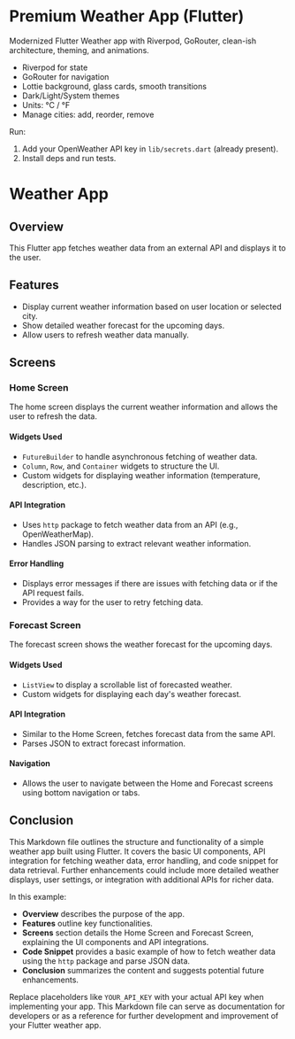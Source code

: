 # Premium Weather App (Flutter)

Modernized Flutter Weather app with Riverpod, GoRouter, clean-ish architecture, theming, and animations.

- Riverpod for state
- GoRouter for navigation
- Lottie background, glass cards, smooth transitions
- Dark/Light/System themes
- Units: °C / °F
- Manage cities: add, reorder, remove

Run:

1. Add your OpenWeather API key in `lib/secrets.dart` (already present).
2. Install deps and run tests.

# Weather App

## Overview
This Flutter app fetches weather data from an external API and displays it to the user.

## Features
- Display current weather information based on user location or selected city.
- Show detailed weather forecast for the upcoming days.
- Allow users to refresh weather data manually.

## Screens
### Home Screen
The home screen displays the current weather information and allows the user to refresh the data.

#### Widgets Used
- `FutureBuilder` to handle asynchronous fetching of weather data.
- `Column`, `Row`, and `Container` widgets to structure the UI.
- Custom widgets for displaying weather information (temperature, description, etc.).

#### API Integration
- Uses `http` package to fetch weather data from an API (e.g., OpenWeatherMap).
- Handles JSON parsing to extract relevant weather information.

#### Error Handling
- Displays error messages if there are issues with fetching data or if the API request fails.
- Provides a way for the user to retry fetching data.

### Forecast Screen
The forecast screen shows the weather forecast for the upcoming days.

#### Widgets Used
- `ListView` to display a scrollable list of forecasted weather.
- Custom widgets for displaying each day's weather forecast.

#### API Integration
- Similar to the Home Screen, fetches forecast data from the same API.
- Parses JSON to extract forecast information.

#### Navigation
- Allows the user to navigate between the Home and Forecast screens using bottom navigation or tabs.


## Conclusion
This Markdown file outlines the structure and functionality of a simple weather app built using Flutter. It covers the basic UI components, API integration for fetching weather data, error handling, and code snippet for data retrieval. Further enhancements could include more detailed weather displays, user settings, or integration with additional APIs for richer data.


In this example:

- **Overview** describes the purpose of the app.
- **Features** outline key functionalities.
- **Screens** section details the Home Screen and Forecast Screen, explaining the UI components and API integrations.
- **Code Snippet** provides a basic example of how to fetch weather data using the `http` package and parse JSON data.
- **Conclusion** summarizes the content and suggests potential future enhancements.

Replace placeholders like `YOUR_API_KEY` with your actual API key when implementing your app. This Markdown file can serve as documentation for developers or as a reference for further development and improvement of your Flutter weather app.